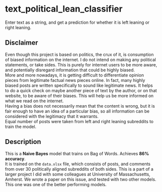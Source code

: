 # text_political_lean_classifier
Enter text as a string, and get a prediction for whether it is left leaning or right leaning.

## Disclaimer

Even though this project is based on politics, the crux of it, is consumption of biased information on the internet. I do not intend on making any political statements, or take sides. This is purely for internet users to be more aware, and potentially disregard information that could be highly biased.  
More and more nowadays, it is getting difficult to differentiate opinion pieces from legitimate factual news pieces online. In fact, many highly biased posts are written specifically to sound like legitimate news. It helps to do a quick check on maybe another piece of text by the author, or on that website, to be aware of their biases. This will help us be more informed on what we read on the internet.  
Having a bias does not necessarily mean that the content is wrong, but it is fair enough to have an idea of a particular bias, so all information can be considered with the legitimacy that it warrants.  
Equal number of posts were taken from left and right leaning subreddits to train the model.


## Description
This is a **Naive Bayes** model that trains on Bag of Words. Achieves **86% accuracy**.  
It is trained on the `data.xlsx` file, which consists of posts, and comments from over 30 politically aligned subreddits of both sides. This is a part of a larger project I did with some colleagues at University of Massachusetts, Amherst. We wrote a paper on this issue, and tested with two other models. This one was one of the better performing models.
